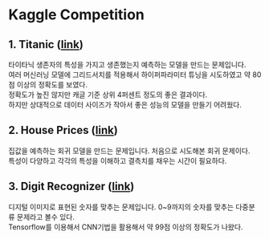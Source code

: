 Kaggle Competition
==================
## 1. Titanic ([link](https://www.kaggle.com/c/titanic))
 타이타닉 생존자의 특성을 가지고 생존했는지 예측하는 모델을 만드는 문제입니다.   
 여러 머신러닝 모델에 그리드서치를 적용해서 하이퍼파라미터 튜닝을 시도하였고 약 80점 이상의 정확도를 보였다.   
 정확도가 높진 않지만 캐글 기준 상위 4퍼센트 정도의 좋은 결과이다.    
 하지만 상대적으로 데이터 사이즈가 작아서 좋은 성능의 모델을 만들기 어려웠다.
 
## 2. House Prices ([link](https://www.kaggle.com/c/house-prices-advanced-regression-techniques))
 집값을 예측하는 회귀 모델을 만드는 문제입니다. 처음으로 시도해본 회귀 문제이다.    
 특성이 다양하고 각각의 특성을 이해하고 결측치를 채우는 시간이 필요하다.
 
## 3. Digit Recognizer ([link](https://www.kaggle.com/c/digit-recognizer))
 디지털 이미지로 표현된 숫자를 맞추는 문제입니다. 0~9까지의 숫자를 맞추는 다중분류 문제라고 볼수 있다.    
 Tensorflow를 이용해서 CNN기법을 활용해서 약 99점 이상의 정확도가 나왔다.
